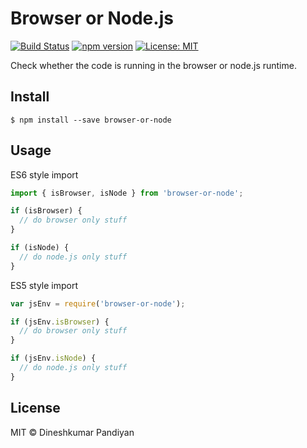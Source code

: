 # Browser or Node.js

[![Build Status](https://travis-ci.org/flexdinesh/browser-or-node.svg?branch=master)](https://travis-ci.org/flexdinesh/browser-or-node)
[![npm version](https://badge.fury.io/js/browser-or-node.svg)](https://www.npmjs.com/package/browser-or-node)
[![License: MIT](https://img.shields.io/badge/License-MIT-blue.svg)](https://opensource.org/licenses/MIT)


Check whether the code is running in the browser or node.js runtime.

## Install

```
$ npm install --save browser-or-node
```

## Usage

ES6 style import
```js
import { isBrowser, isNode } from 'browser-or-node';

if (isBrowser) {
  // do browser only stuff
}

if (isNode) {
  // do node.js only stuff
}

```
ES5 style import
```js
var jsEnv = require('browser-or-node');

if (jsEnv.isBrowser) {
  // do browser only stuff
}

if (jsEnv.isNode) {
  // do node.js only stuff
}

```

## License

MIT © Dineshkumar Pandiyan
